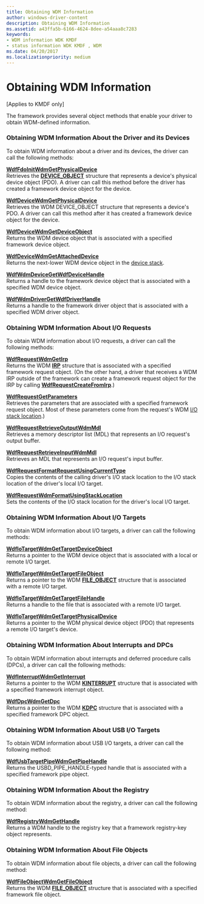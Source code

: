 ```yaml
---
title: Obtaining WDM Information
author: windows-driver-content
description: Obtaining WDM Information
ms.assetid: a43ffa5b-6166-4624-8dee-a54aaa8c7283
keywords:
- WDM information WDK KMDF
- status information WDK KMDF , WDM
ms.date: 04/20/2017
ms.localizationpriority: medium
---
```


# Obtaining WDM Information


\[Applies to KMDF only\]

The framework provides several object methods that enable your driver to obtain WDM-defined information.

### Obtaining WDM Information About the Driver and its Devices

To obtain WDM information about a driver and its devices, the driver can call the following methods:

<a href="" id="wdffdoinitwdmgetphysicaldevice"></a>[**WdfFdoInitWdmGetPhysicalDevice**](https://msdn.microsoft.com/library/windows/hardware/ff547281)  
Retrieves the [**DEVICE_OBJECT**](https://msdn.microsoft.com/library/windows/hardware/ff543147) structure that represents a device's physical device object (PDO). A driver can call this method before the driver has created a framework device object for the device.

<a href="" id="wdfdevicewdmgetphysicaldevice"></a>[**WdfDeviceWdmGetPhysicalDevice**](https://msdn.microsoft.com/library/windows/hardware/ff546946)  
Retrieves the WDM DEVICE\_OBJECT structure that represents a device's PDO. A driver can call this method after it has created a framework device object for the device.

<a href="" id="wdfdevicewdmgetdeviceobject"></a>[**WdfDeviceWdmGetDeviceObject**](https://msdn.microsoft.com/library/windows/hardware/ff546942)  
Returns the WDM device object that is associated with a specified framework device object.

<a href="" id="wdfdevicewdmgetattacheddevice"></a>[**WdfDeviceWdmGetAttachedDevice**](https://msdn.microsoft.com/library/windows/hardware/ff546934)  
Returns the next-lower WDM device object in the [device stack](wdm-concepts-for-kmdf-drivers.md#device-stacks).

<a href="" id="wdfwdmdevicegetwdfdevicehandle"></a>[**WdfWdmDeviceGetWdfDeviceHandle**](https://msdn.microsoft.com/library/windows/hardware/ff551175)  
Returns a handle to the framework device object that is associated with a specified WDM device object.

<a href="" id="wdfwdmdrivergetwdfdriverhandle"></a>[**WdfWdmDriverGetWdfDriverHandle**](https://msdn.microsoft.com/library/windows/hardware/ff551176)  
Returns a handle to the framework driver object that is associated with a specified WDM driver object.

### Obtaining WDM Information About I/O Requests

To obtain WDM information about I/O requests, a driver can call the following methods:

<a href="" id="wdfrequestwdmgetirp"></a>[**WdfRequestWdmGetIrp**](https://msdn.microsoft.com/library/windows/hardware/ff550037)  
Returns the WDM [**IRP**](https://msdn.microsoft.com/library/windows/hardware/ff550694) structure that is associated with a specified framework request object. (On the other hand, a driver that receives a WDM IRP outside of the framework can create a framework request object for the IRP by calling [**WdfRequestCreateFromIrp**](https://msdn.microsoft.com/library/windows/hardware/ff549953).)

<a href="" id="wdfrequestgetparameters"></a>[**WdfRequestGetParameters**](https://msdn.microsoft.com/library/windows/hardware/ff549969)  
Retrieves the parameters that are associated with a specified framework request object. Most of these parameters come from the request's WDM [I/O stack location](https://msdn.microsoft.com/library/windows/hardware/ff551821).)

<a href="" id="wdfrequestretrieveoutputwdmmdl"></a>[**WdfRequestRetrieveOutputWdmMdl**](https://msdn.microsoft.com/library/windows/hardware/ff550021)  
Retrieves a memory descriptor list (MDL) that represents an I/O request's output buffer.

<a href="" id="wdfrequestretrieveinputwdmmdl"></a>[**WdfRequestRetrieveInputWdmMdl**](https://msdn.microsoft.com/library/windows/hardware/ff550016)  
Retrieves an MDL that represents an I/O request's input buffer.

<a href="" id="wdfrequestformatrequestusingcurrenttype"></a>[**WdfRequestFormatRequestUsingCurrentType**](https://msdn.microsoft.com/library/windows/hardware/ff549955)  
Copies the contents of the calling driver's I/O stack location to the I/O stack location of the driver's local I/O target.

<a href="" id="wdfrequestwdmformatusingstacklocation"></a>[**WdfRequestWdmFormatUsingStackLocation**](https://msdn.microsoft.com/library/windows/hardware/ff550036)  
Sets the contents of the I/O stack location for the driver's local I/O target.

### Obtaining WDM Information About I/O Targets

To obtain WDM information about I/O targets, a driver can call the following methods:

<a href="" id="wdfiotargetwdmgettargetdeviceobject"></a>[**WdfIoTargetWdmGetTargetDeviceObject**](https://msdn.microsoft.com/library/windows/hardware/ff548682)  
Returns a pointer to the WDM device object that is associated with a local or remote I/O target.

<a href="" id="wdfiotargetwdmgettargetfileobject"></a>[**WdfIoTargetWdmGetTargetFileObject**](https://msdn.microsoft.com/library/windows/hardware/ff548686)  
Returns a pointer to the WDM [**FILE\_OBJECT**](https://msdn.microsoft.com/library/windows/hardware/ff545834) structure that is associated with a remote I/O target.

<a href="" id="wdfiotargetwdmgettargetfilehandle"></a>[**WdfIoTargetWdmGetTargetFileHandle**](https://msdn.microsoft.com/library/windows/hardware/ff548683)  
Returns a handle to the file that is associated with a remote I/O target.

<a href="" id="wdfiotargetwdmgettargetphysicaldevice"></a>[**WdfIoTargetWdmGetTargetPhysicalDevice**](https://msdn.microsoft.com/library/windows/hardware/ff548691)  
Returns a pointer to the WDM physical device object (PDO) that represents a remote I/O target's device.

### Obtaining WDM Information About Interrupts and DPCs

To obtain WDM information about interrupts and deferred procedure calls (DPCs), a driver can call the following methods:

<a href="" id="wdfinterruptwdmgetinterrupt"></a>[**WdfInterruptWdmGetInterrupt**](https://msdn.microsoft.com/library/windows/hardware/ff547393)  
Returns a pointer to the WDM [**KINTERRUPT**](https://msdn.microsoft.com/library/windows/hardware/ff554237) structure that is associated with a specified framework interrupt object.

<a href="" id="wdfdpcwdmgetdpc"></a>[**WdfDpcWdmGetDpc**](https://msdn.microsoft.com/library/windows/hardware/ff547167)  
Returns a pointer to the WDM [**KDPC**](https://msdn.microsoft.com/library/windows/hardware/ff551882) structure that is associated with a specified framework DPC object.

### <a href="" id="obtaining-wdm-information-about-usb-i-o-targets"></a> Obtaining WDM Information About USB I/O Targets

To obtain WDM information about USB I/O targets, a driver can call the following method:

<a href="" id="wdfusbtargetpipewdmgetpipehandle"></a>[**WdfUsbTargetPipeWdmGetPipeHandle**](https://msdn.microsoft.com/library/windows/hardware/ff551162)  
Returns the USBD\_PIPE\_HANDLE-typed handle that is associated with a specified framework pipe object.

### Obtaining WDM Information About the Registry

To obtain WDM information about the registry, a driver can call the following method:

<a href="" id="wdfregistrywdmgethandle"></a>[**WdfRegistryWdmGetHandle**](https://msdn.microsoft.com/library/windows/hardware/ff549935)  
Returns a WDM handle to the registry key that a framework registry-key object represents.

### Obtaining WDM Information About File Objects

To obtain WDM information about file objects, a driver can call the following method:

<a href="" id="wdffileobjectwdmgetfileobject"></a>[**WdfFileObjectWdmGetFileObject**](https://msdn.microsoft.com/library/windows/hardware/ff547324)  
Returns the WDM [**FILE\_OBJECT**](https://msdn.microsoft.com/library/windows/hardware/ff545834) structure that is associated with a specified framework file object.

 

 





